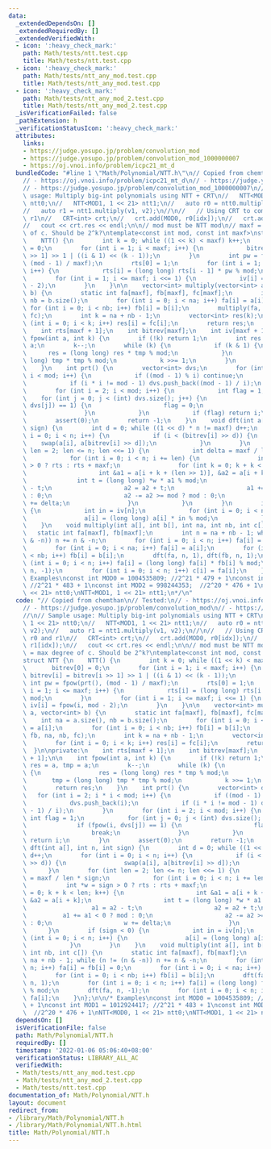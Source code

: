 ```yaml
---
data:
  _extendedDependsOn: []
  _extendedRequiredBy: []
  _extendedVerifiedWith:
  - icon: ':heavy_check_mark:'
    path: Math/tests/ntt.test.cpp
    title: Math/tests/ntt.test.cpp
  - icon: ':heavy_check_mark:'
    path: Math/tests/ntt_any_mod.test.cpp
    title: Math/tests/ntt_any_mod.test.cpp
  - icon: ':heavy_check_mark:'
    path: Math/tests/ntt_any_mod_2.test.cpp
    title: Math/tests/ntt_any_mod_2.test.cpp
  _isVerificationFailed: false
  _pathExtension: h
  _verificationStatusIcon: ':heavy_check_mark:'
  attributes:
    links:
    - https://judge.yosupo.jp/problem/convolution_mod
    - https://judge.yosupo.jp/problem/convolution_mod_1000000007
    - https://oj.vnoi.info/problem/icpc21_mt_d
  bundledCode: "#line 1 \"Math/Polynomial/NTT.h\"\n// Copied from chemthan\n// Tested:\n\
    // - https://oj.vnoi.info/problem/icpc21_mt_d\n// - https://judge.yosupo.jp/problem/convolution_mod\n\
    // - https://judge.yosupo.jp/problem/convolution_mod_1000000007\n//\n// Sample\
    \ usage: Multiply big-int polynomials using NTT + CRT\n//   NTT<MOD0, 1 << 21>\
    \ ntt0;\n//   NTT<MOD1, 1 << 21> ntt1;\n//   auto r0 = ntt0.multiply(v1, v2);\n\
    //   auto r1 = ntt1.multiply(v1, v2);\n//\n//   // Using CRT to combine r0 and\
    \ r1\n//   CRT<int> crt;\n//   crt.add(MOD0, r0[idx]);\n//   crt.add(MOD1, r1[idx]);\n\
    //   cout << crt.res << endl;\n\n// mod must be NTT mod\n// maxf = max degree\
    \ of c. Should be 2^k?\ntemplate<const int mod, const int maxf>\nstruct NTT {\n\
    \    NTT() {\n        int k = 0; while ((1 << k) < maxf) k++;\n        bitrev[0]\
    \ = 0;\n        for (int i = 1; i < maxf; i++) {\n            bitrev[i] = bitrev[i\
    \ >> 1] >> 1 | ((i & 1) << (k - 1));\n        }\n        int pw = fpow(prt(),\
    \ (mod - 1) / maxf);\n        rts[0] = 1;\n        for (int i = 1; i <= maxf;\
    \ i++) {\n            rts[i] = (long long) rts[i - 1] * pw % mod;\n        }\n\
    \        for (int i = 1; i <= maxf; i <<= 1) {\n            iv[i] = fpow(i, mod\
    \ - 2);\n        }\n    }\n\n    vector<int> multiply(vector<int> a, vector<int>\
    \ b) {\n        static int fa[maxf], fb[maxf], fc[maxf];\n        int na = a.size(),\
    \ nb = b.size();\n        for (int i = 0; i < na; i++) fa[i] = a[i];\n       \
    \ for (int i = 0; i < nb; i++) fb[i] = b[i];\n        multiply(fa, fb, na, nb,\
    \ fc);\n        int k = na + nb - 1;\n        vector<int> res(k);\n        for\
    \ (int i = 0; i < k; i++) res[i] = fc[i];\n        return res;\n    }\n\nprivate:\n\
    \    int rts[maxf + 1];\n    int bitrev[maxf];\n    int iv[maxf + 1];\n\n    int\
    \ fpow(int a, int k) {\n        if (!k) return 1;\n        int res = a, tmp =\
    \ a;\n        k--;\n        while (k) {\n            if (k & 1) {\n          \
    \      res = (long long) res * tmp % mod;\n            }\n            tmp = (long\
    \ long) tmp * tmp % mod;\n            k >>= 1;\n        }\n        return res;\n\
    \    }\n    int prt() {\n        vector<int> dvs;\n        for (int i = 2; i *\
    \ i < mod; i++) {\n            if ((mod - 1) % i) continue;\n            dvs.push_back(i);\n\
    \            if (i * i != mod - 1) dvs.push_back((mod - 1) / i);\n        }\n\
    \        for (int i = 2; i < mod; i++) {\n            int flag = 1;\n        \
    \    for (int j = 0; j < (int) dvs.size(); j++) {\n                if (fpow(i,\
    \ dvs[j]) == 1) {\n                    flag = 0;\n                    break;\n\
    \                }\n            }\n            if (flag) return i;\n        }\n\
    \        assert(0);\n        return -1;\n    }\n    void dft(int a[], int n, int\
    \ sign) {\n        int d = 0; while ((1 << d) * n != maxf) d++;\n        for (int\
    \ i = 0; i < n; i++) {\n            if (i < (bitrev[i] >> d)) {\n            \
    \    swap(a[i], a[bitrev[i] >> d]);\n            }\n        }\n        for (int\
    \ len = 2; len <= n; len <<= 1) {\n            int delta = maxf / len * sign;\n\
    \            for (int i = 0; i < n; i += len) {\n                int *w = sign\
    \ > 0 ? rts : rts + maxf;\n                for (int k = 0; k + k < len; k++) {\n\
    \                    int &a1 = a[i + k + (len >> 1)], &a2 = a[i + k];\n      \
    \              int t = (long long) *w * a1 % mod;\n                    a1 = a2\
    \ - t;\n                    a2 = a2 + t;\n                    a1 += a1 < 0 ? mod\
    \ : 0;\n                    a2 -= a2 >= mod ? mod : 0;\n                    w\
    \ += delta;\n                }\n            }\n        }\n        if (sign < 0)\
    \ {\n            int in = iv[n];\n            for (int i = 0; i < n; i++) {\n\
    \                a[i] = (long long) a[i] * in % mod;\n            }\n        }\n\
    \    }\n    void multiply(int a[], int b[], int na, int nb, int c[]) {\n     \
    \   static int fa[maxf], fb[maxf];\n        int n = na + nb - 1; while (n != (n\
    \ & -n)) n += n & -n;\n        for (int i = 0; i < n; i++) fa[i] = fb[i] = 0;\n\
    \        for (int i = 0; i < na; i++) fa[i] = a[i];\n        for (int i = 0; i\
    \ < nb; i++) fb[i] = b[i];\n        dft(fa, n, 1), dft(fb, n, 1);\n        for\
    \ (int i = 0; i < n; i++) fa[i] = (long long) fa[i] * fb[i] % mod;\n        dft(fa,\
    \ n, -1);\n        for (int i = 0; i < n; i++) c[i] = fa[i];\n    }\n};\n\n/*\
    \ Examples\nconst int MOD0 = 1004535809; //2^21 * 479 + 1\nconst int MOD1 = 1012924417;\
    \ //2^21 * 483 + 1\nconst int MOD2 = 998244353;  //2^20 * 476 + 1\nNTT<MOD0, 1\
    \ << 21> ntt0;\nNTT<MOD1, 1 << 21> ntt1;\n*/\n"
  code: "// Copied from chemthan\n// Tested:\n// - https://oj.vnoi.info/problem/icpc21_mt_d\n\
    // - https://judge.yosupo.jp/problem/convolution_mod\n// - https://judge.yosupo.jp/problem/convolution_mod_1000000007\n\
    //\n// Sample usage: Multiply big-int polynomials using NTT + CRT\n//   NTT<MOD0,\
    \ 1 << 21> ntt0;\n//   NTT<MOD1, 1 << 21> ntt1;\n//   auto r0 = ntt0.multiply(v1,\
    \ v2);\n//   auto r1 = ntt1.multiply(v1, v2);\n//\n//   // Using CRT to combine\
    \ r0 and r1\n//   CRT<int> crt;\n//   crt.add(MOD0, r0[idx]);\n//   crt.add(MOD1,\
    \ r1[idx]);\n//   cout << crt.res << endl;\n\n// mod must be NTT mod\n// maxf\
    \ = max degree of c. Should be 2^k?\ntemplate<const int mod, const int maxf>\n\
    struct NTT {\n    NTT() {\n        int k = 0; while ((1 << k) < maxf) k++;\n \
    \       bitrev[0] = 0;\n        for (int i = 1; i < maxf; i++) {\n           \
    \ bitrev[i] = bitrev[i >> 1] >> 1 | ((i & 1) << (k - 1));\n        }\n       \
    \ int pw = fpow(prt(), (mod - 1) / maxf);\n        rts[0] = 1;\n        for (int\
    \ i = 1; i <= maxf; i++) {\n            rts[i] = (long long) rts[i - 1] * pw %\
    \ mod;\n        }\n        for (int i = 1; i <= maxf; i <<= 1) {\n           \
    \ iv[i] = fpow(i, mod - 2);\n        }\n    }\n\n    vector<int> multiply(vector<int>\
    \ a, vector<int> b) {\n        static int fa[maxf], fb[maxf], fc[maxf];\n    \
    \    int na = a.size(), nb = b.size();\n        for (int i = 0; i < na; i++) fa[i]\
    \ = a[i];\n        for (int i = 0; i < nb; i++) fb[i] = b[i];\n        multiply(fa,\
    \ fb, na, nb, fc);\n        int k = na + nb - 1;\n        vector<int> res(k);\n\
    \        for (int i = 0; i < k; i++) res[i] = fc[i];\n        return res;\n  \
    \  }\n\nprivate:\n    int rts[maxf + 1];\n    int bitrev[maxf];\n    int iv[maxf\
    \ + 1];\n\n    int fpow(int a, int k) {\n        if (!k) return 1;\n        int\
    \ res = a, tmp = a;\n        k--;\n        while (k) {\n            if (k & 1)\
    \ {\n                res = (long long) res * tmp % mod;\n            }\n     \
    \       tmp = (long long) tmp * tmp % mod;\n            k >>= 1;\n        }\n\
    \        return res;\n    }\n    int prt() {\n        vector<int> dvs;\n     \
    \   for (int i = 2; i * i < mod; i++) {\n            if ((mod - 1) % i) continue;\n\
    \            dvs.push_back(i);\n            if (i * i != mod - 1) dvs.push_back((mod\
    \ - 1) / i);\n        }\n        for (int i = 2; i < mod; i++) {\n           \
    \ int flag = 1;\n            for (int j = 0; j < (int) dvs.size(); j++) {\n  \
    \              if (fpow(i, dvs[j]) == 1) {\n                    flag = 0;\n  \
    \                  break;\n                }\n            }\n            if (flag)\
    \ return i;\n        }\n        assert(0);\n        return -1;\n    }\n    void\
    \ dft(int a[], int n, int sign) {\n        int d = 0; while ((1 << d) * n != maxf)\
    \ d++;\n        for (int i = 0; i < n; i++) {\n            if (i < (bitrev[i]\
    \ >> d)) {\n                swap(a[i], a[bitrev[i] >> d]);\n            }\n  \
    \      }\n        for (int len = 2; len <= n; len <<= 1) {\n            int delta\
    \ = maxf / len * sign;\n            for (int i = 0; i < n; i += len) {\n     \
    \           int *w = sign > 0 ? rts : rts + maxf;\n                for (int k\
    \ = 0; k + k < len; k++) {\n                    int &a1 = a[i + k + (len >> 1)],\
    \ &a2 = a[i + k];\n                    int t = (long long) *w * a1 % mod;\n  \
    \                  a1 = a2 - t;\n                    a2 = a2 + t;\n          \
    \          a1 += a1 < 0 ? mod : 0;\n                    a2 -= a2 >= mod ? mod\
    \ : 0;\n                    w += delta;\n                }\n            }\n  \
    \      }\n        if (sign < 0) {\n            int in = iv[n];\n            for\
    \ (int i = 0; i < n; i++) {\n                a[i] = (long long) a[i] * in % mod;\n\
    \            }\n        }\n    }\n    void multiply(int a[], int b[], int na,\
    \ int nb, int c[]) {\n        static int fa[maxf], fb[maxf];\n        int n =\
    \ na + nb - 1; while (n != (n & -n)) n += n & -n;\n        for (int i = 0; i <\
    \ n; i++) fa[i] = fb[i] = 0;\n        for (int i = 0; i < na; i++) fa[i] = a[i];\n\
    \        for (int i = 0; i < nb; i++) fb[i] = b[i];\n        dft(fa, n, 1), dft(fb,\
    \ n, 1);\n        for (int i = 0; i < n; i++) fa[i] = (long long) fa[i] * fb[i]\
    \ % mod;\n        dft(fa, n, -1);\n        for (int i = 0; i < n; i++) c[i] =\
    \ fa[i];\n    }\n};\n\n/* Examples\nconst int MOD0 = 1004535809; //2^21 * 479\
    \ + 1\nconst int MOD1 = 1012924417; //2^21 * 483 + 1\nconst int MOD2 = 998244353;\
    \  //2^20 * 476 + 1\nNTT<MOD0, 1 << 21> ntt0;\nNTT<MOD1, 1 << 21> ntt1;\n*/\n"
  dependsOn: []
  isVerificationFile: false
  path: Math/Polynomial/NTT.h
  requiredBy: []
  timestamp: '2022-01-06 05:06:40+08:00'
  verificationStatus: LIBRARY_ALL_AC
  verifiedWith:
  - Math/tests/ntt_any_mod.test.cpp
  - Math/tests/ntt_any_mod_2.test.cpp
  - Math/tests/ntt.test.cpp
documentation_of: Math/Polynomial/NTT.h
layout: document
redirect_from:
- /library/Math/Polynomial/NTT.h
- /library/Math/Polynomial/NTT.h.html
title: Math/Polynomial/NTT.h
---
```

